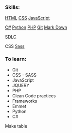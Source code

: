 ### Skills:
[HTML](/Web%20Development/html.md)
  [CSS](/Web%20Development/css.md)
  [JavaScript](/Web%20Development/js.ms)

[C#](c#.md)
 [Python](python.md)
 [PHP](php.md)
 [Git](/Version%20Control/git.md) 
 [Mark Down](markdown.md)

[SDLC](sdlc.md)

CSS
 [Sass](sass.md)






### To learn:
* Git
* CSS - SASS
* JavaScript
* JQUERY
* PHP
* Clean Code practices
* Frameworks
* Emmet
* Python
* C#



Make table
